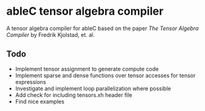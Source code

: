 # ableC tensor algebra compiler
A tensor algebra compiler for ableC based on the paper *The Tensor Algebra Compiler* by Fredrik Kjolstad, et. al.

## Todo
* Implement tensor assignment to generate compute code
* Implement sparse and dense functions over tensor accesses for tensor expressions
* Investigate and implement loop parallelization where possible
* Add check for including tensors.xh header file
* Find nice examples
